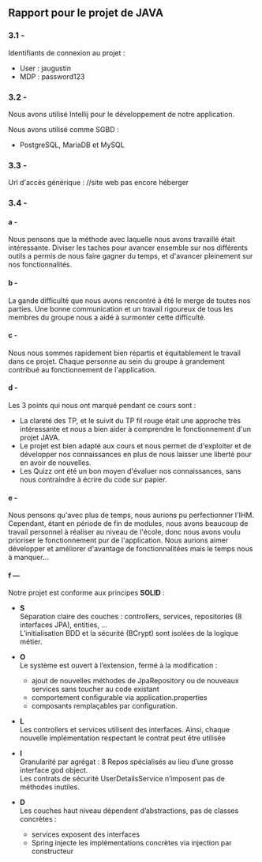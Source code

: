 ## Rapport pour le projet de JAVA

### 3.1 -
Identifiants de connexion au projet :  
- User : jaugustin  
- MDP : password123

### 3.2 -
Nous avons utilisé Intellij pour le développement de notre application.

Nous avons utilisé comme SGBD :  
- PostgreSQL, MariaDB et MySQL

### 3.3 -
Url d'accès générique : //site web pas encore héberger

### 3.4 -
#### a -
Nous pensons que la méthode avec laquelle nous avons travaillé était intéressante. Diviser les taches pour avancer ensemble sur nos différents outils a permis de nous faire gagner du temps, et d'avancer pleinement sur nos fonctionnalités.

#### b -
La gande difficulté que nous avons rencontré à été le merge de toutes nos parties. Une bonne communication et un travail rigoureux de tous les membres du groupe nous a aidé à surmonter cette difficulté.

#### c -
Nous nous sommes rapidement bien répartis et équitablement le travail dans ce projet. Chaque personne au sein du groupe à grandement contribué au fonctionnement de l'application.

#### d -
Les 3 points qui nous ont marqué pendant ce cours sont :  
- La clareté des TP, et le suivit du TP fil rouge était une approche très intéressante et nous a bien aider à comprendre le fonctionnement d'un projet JAVA.  
- Le projet est bien adapté aux cours et nous permet de d'exploiter et de développer nos connaissances en plus de nous laisser une liberté pour en avoir de nouvelles.
- Les Quizz ont été un bon moyen d'évaluer nos connaissances, sans nous contraindre à écrire du code sur papier.

#### e -
Nous pensons qu'avec plus de temps, nous aurions pu perfectionner l'IHM. Cependant, étant en période de fin de modules, nous avons beaucoup de travail personnel à réaliser au niveau de l'école, donc nous avons voulu prioriser le fonctionnement pur de l'application. Nous aurions aimer développer et améliorer d'avantage de fonctionnalitées mais le temps nous à manquer...

#### f —
Notre projet est conforme aux principes **SOLID** :

- **S**  
  Séparation claire des couches : controllers, services, repositories (8 interfaces JPA), entities, ...  
  L’initialisation BDD et la sécurité (BCrypt) sont isolées de la logique métier.

- **O**  
  Le système est ouvert à l’extension, fermé à la modification :
    - ajout de nouvelles méthodes de JpaRepository ou de nouveaux services sans toucher au code existant
    - comportement configurable via application.properties
    - composants remplaçables par configuration.

- **L**  
  Les controllers et services utilisent des interfaces. Ainsi, chaque nouvelle implémentation respectant le contrat peut être utilisée

- **I**  
  Granularité par agrégat : 8 Repos spécialisés au lieu d’une grosse interface god object.  
  Les contrats de sécurité UserDetailsService n’imposent pas de méthodes inutiles.

- **D**  
  Les couches haut niveau dépendent d’abstractions, pas de classes concrètes :
    - services exposent des interfaces
    - Spring injecte les implémentations concrètes via injection par constructeur
